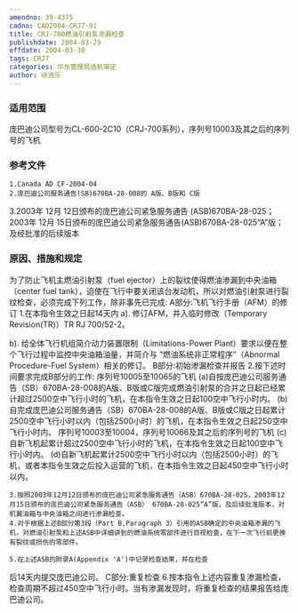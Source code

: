 ```yaml
---
amendno: 39-4375
cadno: CAD2004-CRJ7-01
title: CRJ-700燃油引射泵渗漏检查
publishdate: 2004-03-29
effdate: 2004-03-30
tags: CRJ7
categories: 华东管理局适航审定
author: 徐逸乐
---
```


### 适用范围 
庞巴迪公司型号为CL-600-2C10（CRJ-700系列），序列号10003及其之后的序列号的飞机

<!--more-->
### 参考文件
    1.Canada AD CF-2004-04   
    2.庞巴迪公司服务通告(SB)670BA-28-008的 A版、B版和 C版
 3.2003年 12月 12日颁布的庞巴迪公司紧急服务通告 (ASB)670BA-28-025；2003年 12月 15日颁布的庞巴迪公司紧急服务通告(ASB)670BA-28-025“A”版；及经批准的后续版本

### 原因、措施和规定 
为了防止飞机主燃油引射泵（fuel ejector）上的裂纹使得燃油渗漏到中央油箱（center fuel tank），迫使在飞行中要关闭该台发动机，所以对燃油引射泵进行裂纹检查，必须完成下列工作，除非事先已完成: 
A部分:飞机飞行手册（AFM）的修订 
    1.在本指令生效之日起14天内 
      a). 修订AFM，并入临时修改（Temporary Revision(TR)）TR RJ 700/52-2。 
  
b). 给全体飞行机组简介动力装置限制（Limitations-Power Plant）要求以便在整个飞行过程中监控中央油箱油量，并简介与 “燃油系统非正常程序”（Abnormal Procedure-Fuel System）相关的修订。
 B部分:初始渗漏检查并报告 
    2.按下述时间要求完成B部分的工作:     序列号10005至10065的飞机 
     (a)自按庞巴迪公司服务通告（SB）670BA-28-008的A版、B版或C版完成燃油引射泵的合并之日起已经累计超过2500空中飞行小时的飞机，在本指令生效之日起100空中飞行小时内。 
(b)自完成庞巴迪公司服务通告（SB）670BA-28-008的A版、B版或C版之日起累计2500空中飞行小时以内（包括2500小时）的飞机，在本指令生效之日起250空中飞行小时内。 
    序列号10003至10004，序列号10066及其之后的序列号的飞机 
     (c)自新飞机起累计超过2500空中飞行小时的飞机，在本指令生效之日起100空中飞行小时内。 
     (d)自新飞机起累计2500空中飞行小时以内（包括2500小时）的飞机，或者本指令生效之后投入运营的飞机，在本指令生效之日起450空中飞行小时以内。 

    3.按照2003年12月12日颁布的庞巴迪公司紧急服务通告（ASB）670BA-28-025，2003年12月15日颁布的庞巴迪公司紧急服务通告（ASB） 670BA-28-025“A”版，及后续批准版本，对机翼油箱与中央油箱之间进行渗漏检查。 
    4.对于根据上述B部分第3段（Part B,Paragraph 3）引用的ASB确定的中央油箱渗漏的飞机，对燃油引射泵和上述ASB中详细讲到的燃油系统零部件进行目视检查，在下一次飞行前更换有裂纹或损伤的零部件。 

    5.在上述ASB的附录A(Appendix 'A')中记录检查结果，并在检查
后14天内提交庞巴迪公司。 C部分:重复检查 
    6.按本指令上述内容重复渗漏检查，检查周期不超过450空中飞行小时。当有渗漏发现时，将重复检查的结果报告给庞巴迪公司。
